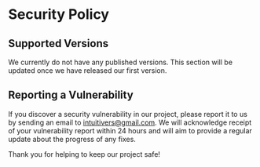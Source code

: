 # Security Policy

## Supported Versions

We currently do not have any published versions. This section will be updated once we have released our first version.

## Reporting a Vulnerability

If you discover a security vulnerability in our project, please report it to us by sending an email to [intuitivers@gmail.com](mailto:intuitivers@gmail.com@intuitivers@gmail.com). We will acknowledge receipt of your vulnerability report within 24 hours and will aim to provide a regular update about the progress of any fixes.

Thank you for helping to keep our project safe!
